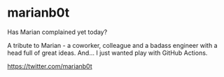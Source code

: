 # marianb0t
Has Marian complained yet today?

A tribute to Marian - a coworker, colleague and a badass engineer with a head full of great ideas.
And... I just wanted play with GitHub Actions.

https://twitter.com/marianb0t
